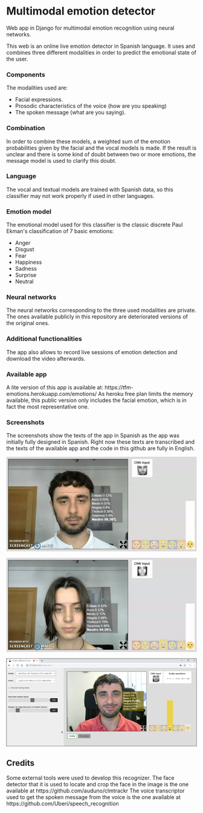 
# Multimodal emotion detector
Web app in Django for multimodal emotion recognition using neural networks.

This web is an online live emotion detector in Spanish language. It uses and combines three different modalities in order to predict the emotional state of the user.
<h3>Components</h3>
The modalities used are: 

 - Facial expressions.
 - Prosodic characteristics of the voice (how are you speaking)
 - The spoken message (what are you saying).

<h3>Combination</h3>
In order to combine these models, a weighted sum of the emotion probabilities given by the facial and the vocal models is made. If the result is unclear and there is some kind of doubt between two or more emotions, the message model is used to clarify this doubt.
<h3>Language</h3>
The vocal and textual models are trained with Spanish data, so this classifier may not work properly if used in other languages.
<h3>Emotion model</h3>
The emotional model used for this classifier is the classic discrete Paul Ekman's classification of 7 basic emotions:

 - Anger
 - Disgust
 - Fear
 - Happiness
 - Sadness
 - Surprise
 - Neutral
<h3>Neural networks</h3>
The neural networks corresponding to the three used modalities are private. The ones available publicly in this repository are deteriorated versions of the original ones.
<h3>Additional functionalities</h3>
The app also allows to record live sessions of emotion detection and download the video afterwards.
<h3>Available app</h3>
A lite version of this app is available at: https://tfm-emotions.herokuapp.com/emotions/
As heroku free plan limits the memory available, this public version only includes the facial emotion, which is in fact the most representative one.
<h3>Screenshots</h3>
The screenshots show the texts of the app in Spanish as the app was initially fully designed in Spanish. Right now these texts are transcribed and the texts of the available app and the code in this github are fully in English.

![Emotion detection example](screenshots/image1.gif)

![Emotion detection example](screenshots/image2.gif)

![Full screenshot of the app](screenshots/Imagen3.png)

<h2>Credits</h2>
Some external tools were used to develop this recognizer.
The face detector that it is used to locate and crop the face in the image is the one available at https://github.com/auduno/clmtrackr
The voice transcriptor used to get the spoken message from the voice is the one available at https://github.com/Uberi/speech_recognition
